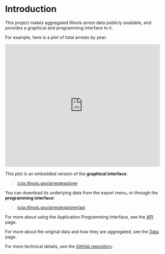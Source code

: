 # Introduction

This project makes aggregated Illinois arrest data publicly available, and provides a graphical and programming interface to it.

For example, here is a plot of total arrests by year:

<iframe title="Plot of Illinois Arrests by Year" width="100%" height="400" frameborder="0" src="https://icjia.illinois.gov/arrestexplorer/?embed"></iframe>

This plot is an embedded version of the **graphical interface**:

> [icjia.illinois.gov/arrestexplorer](https://icjia.illinois.gov/arrestexplorer)

You can download its underlying data from the export menu, or through the **programming interface**:

> [icjia.illinois.gov/arrestexplorer/api](https://icjia.illinois.gov/arrestexplorer/api)

For more about using the Application Programming Interface, see the [API](/api) page.

For more about the original data and how they are aggregated, see the [Data](/data) page.

For more technical details, see the [GitHub repository](https://github.com/ICJIA/arrest_explorer).
